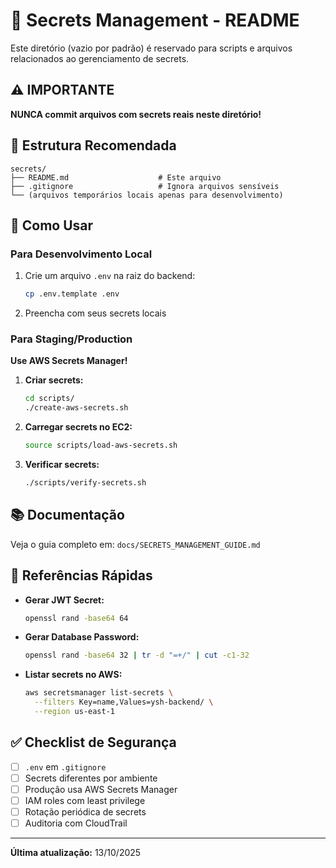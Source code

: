 # 🔐 Secrets Management - README

Este diretório (vazio por padrão) é reservado para scripts e arquivos relacionados ao gerenciamento de secrets.

## ⚠️ IMPORTANTE

**NUNCA commit arquivos com secrets reais neste diretório!**

## 📁 Estrutura Recomendada

```
secrets/
├── README.md                    # Este arquivo
├── .gitignore                   # Ignora arquivos sensíveis
└── (arquivos temporários locais apenas para desenvolvimento)
```

## 🎯 Como Usar

### Para Desenvolvimento Local

1. Crie um arquivo `.env` na raiz do backend:
   ```bash
   cp .env.template .env
   ```

2. Preencha com seus secrets locais

### Para Staging/Production

**Use AWS Secrets Manager!**

1. **Criar secrets:**
   ```bash
   cd scripts/
   ./create-aws-secrets.sh
   ```

2. **Carregar secrets no EC2:**
   ```bash
   source scripts/load-aws-secrets.sh
   ```

3. **Verificar secrets:**
   ```bash
   ./scripts/verify-secrets.sh
   ```

## 📚 Documentação

Veja o guia completo em: `docs/SECRETS_MANAGEMENT_GUIDE.md`

## 🔗 Referências Rápidas

- **Gerar JWT Secret:**
  ```bash
  openssl rand -base64 64
  ```

- **Gerar Database Password:**
  ```bash
  openssl rand -base64 32 | tr -d "=+/" | cut -c1-32
  ```

- **Listar secrets no AWS:**
  ```bash
  aws secretsmanager list-secrets \
    --filters Key=name,Values=ysh-backend/ \
    --region us-east-1
  ```

## ✅ Checklist de Segurança

- [ ] `.env` em `.gitignore`
- [ ] Secrets diferentes por ambiente
- [ ] Produção usa AWS Secrets Manager
- [ ] IAM roles com least privilege
- [ ] Rotação periódica de secrets
- [ ] Auditoria com CloudTrail

---

**Última atualização:** 13/10/2025
